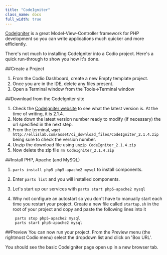 ```yaml
---
title: "CodeIgniter"
class_name: docs
full_width: true
---
```


[CodeIgniter](http://ellislab.com/codeigniter) is a great Model-View-Controller framework for PHP development so you can write applications much quicker and more efficiently.

There's not much to installing CodeIgniter into a Codio project. Here's a quick run-through to show you how it's done.

##Create a Project

1. From the Codio Dashboard, create a new Empty template project. 
1. Once you are in the IDE, delete any files present.
1. Open a Terminal window from the Tools->Terminal window

##Download from the CodeIgniter site

1. Check the [CodeIgniter website](http://ellislab.com/codeigniter/user-guide/installation/downloads.html) to see what the latest version is. At the time of writing, it is 2.1.4.
1. Note down the latest version number ready to modify (if necessary) the url specified in the next step.
1. From the terminal, `wget http://ellislab.com/asset/ci_download_files/CodeIgniter_2.1.4.zip` being sure to check the version number.
1. Unzip the download file using `unzip CodeIgniter_2.1.4.zip`
1. Now delete the zip file `rm CodeIgniter_2.1.4.zip`


##Install PHP, Apache (and MySQL)

1. `parts install php5 php5-apache2 mysql` to install components.
1. Enter `parts list` and you will installed components.
1. Let's start up our services with `parts start php5-apache2 mysql`
1. Why not configure an autostart so you don't have to manually start each time you restart your project. Create a new file called `startup.sh` in the root of your project and copy and paste the following lines into it

        parts stop php5-apache2 mysql
        parts start php5-apache2 mysql

##Preview
You can now run your project. From the Preview menu (the rightmost Codio menu) select the dropdown list and click on 'Box URL'. 

You should see the basic CodeIgniter page open up in a new browser tab. 

